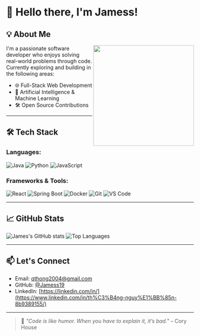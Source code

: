 # 👋 Hello there, I'm Jamess!

## 💡 About Me
<img align="right" src="https://media.giphy.com/media/L1R1tvI9svkIWwpVYr/giphy.gif" width="270" />

I'm a passionate software developer who enjoys solving real-world problems through code.  
Currently exploring and building in the following areas:

- 🌐 Full-Stack Web Development
- 🤖 Artificial Intelligence & Machine Learning
- 🛠️ Open Source Contributions

---

## 🛠️ Tech Stack

### Languages:
![Java](https://img.shields.io/badge/Java-blue?logo=java)
![Python](https://img.shields.io/badge/Python-yellow?logo=python)
![JavaScript](https://img.shields.io/badge/JavaScript-f7df1e?logo=javascript)

### Frameworks & Tools:
![React](https://img.shields.io/badge/React-61DAFB?logo=react)
![Spring Boot](https://img.shields.io/badge/SpringBoot-6DB33F?logo=springboot)
![Docker](https://img.shields.io/badge/Docker-2496ED?logo=docker)
![Git](https://img.shields.io/badge/Git-F05032?logo=git)
![VS Code](https://img.shields.io/badge/VSCode-007ACC?logo=visualstudiocode)

---

## 📈 GitHub Stats

![James's GitHub stats](https://github-readme-stats.vercel.app/api?username=jamess19&show_icons=true&theme=radical)
![Top Languages](https://github-readme-stats.vercel.app/api/top-langs/?username=jamess19&layout=compact&theme=radical)

---

## 📫 Let's Connect

- Email: qthong2004@gmail.com  
- GitHub: [@Jamess19](https://github.com/jamess19)  
- LinkedIn: [https://linkedin.com/in/](https://www.linkedin.com/in/th%C3%B4ng-nguy%E1%BB%85n-8b9389155/) 

---

> 🧠 *"Code is like humor. When you have to explain it, it’s bad."* – Cory House
